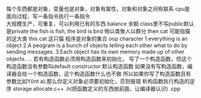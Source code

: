 每个东西都是对象，变量也是对象，对象有属性，对象和对象之间有联系
cpu是面向过程，写一条指令执行一条指令  
大规模生产，可重复，可以利用已有的东西
balance 余额
class里不写public默认是private
the fish is fish, the bird is bird 物以类聚人以群分
then cat 可能指猫的这大类 this cat 这只猫
程序是对象的集合
oop character
1.everything is an object
2.A peogram is a bunch of objects telling each other what to do by sending messages.
3.Each object has its own memory made up of other objects.
...
若有构造函数必须用构造函数来初始化，
写了一个构造函数，但这个构造函数没有参数叫default constructor 默认构造函数
如果没有写构造函数，编译器会给一个构造函数，这个构造函数什么也不做 
所以如果你写了构造函数且有参数比如Y(int a);那么你定义对象必须要初始化，否则报错
析构函数执行构造的逆序
storage allocate
c++ .h(把函数定义的东西放前面，让编译器认识) .cpp
